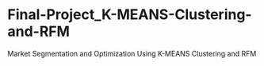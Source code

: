 # Final-Project_K-MEANS-Clustering-and-RFM
Market Segmentation and Optimization Using K-MEANS Clustering and RFM 
